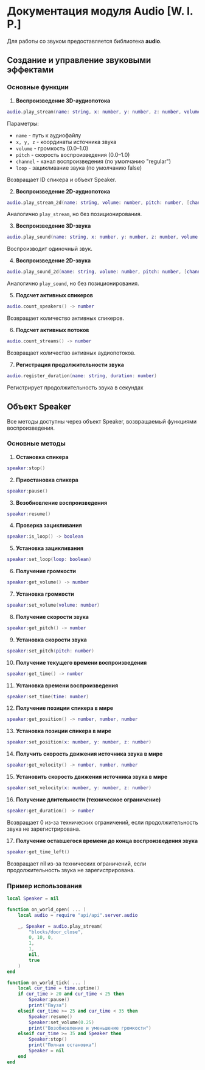 # Документация модуля Audio [W. I. P.]

Для работы со звуком предоставляется библиотека **audio**.

## Создание и управление звуковыми эффектами

### Основные функции

1. **Воспроизведение 3D-аудиопотока**
```lua
audio.play_stream(name: string, x: number, y: number, z: number, volume: number, pitch: number, [channel: string], [loop: boolean]) -> number, Speaker
```
Параметры:
- `name` - путь к аудиофайлу
- `x, y, z` - координаты источника звука
- `volume` - громкость (0.0–1.0)
- `pitch` - скорость воспроизведения (0.0–1.0)
- `channel` - канал воспроизведения (по умолчанию "regular")
- `loop` - зацикливание звука (по умолчанию false)

Возвращает ID спикера и объект Speaker.

2. **Воспроизведение 2D-аудиопотока**
```lua
audio.play_stream_2d(name: string, volume: number, pitch: number, [channel: string], [loop: boolean]) -> number, Speaker
```
Аналогично `play_stream`, но без позиционирования.

3. **Воспроизведение 3D-звука**
```lua
audio.play_sound(name: string, x: number, y: number, z: number, volume: number, pitch: number, [channel: string], [loop: boolean]) -> number, Speaker
```
Воспроизводит одиночный звук.

4. **Воспроизведение 2D-звука**
```lua
audio.play_sound_2d(name: string, volume: number, pitch: number, [channel: string], [loop: boolean]) -> number, Speaker
```
Аналогично `play_sound`, но без позиционирования.

5. **Подсчет активных спикеров**
```lua
audio.count_speakers() -> number
```
Возвращает количество активных спикеров.

6. **Подсчет активных потоков**
```lua
audio.count_streams() -> number
```
Возвращает количество активных аудиопотоков.

7. **Регистрация продолжительности звука**
```lua
audio.register_duration(name: string, duration: number)
```
Регистрирует продолжительность звука в секундах

## Объект Speaker

Все методы доступны через объект Speaker, возвращаемый функциями воспроизведения.

### Основные методы

1. **Остановка спикера**
```lua
speaker:stop()
```

2. **Приостановка спикера**
```lua
speaker:pause()
```

3. **Возобновление воспроизведения**
```lua
speaker:resume()
```

4. **Проверка зацикливания**
```lua
speaker:is_loop() -> boolean
```

5. **Установка зацикливания**
```lua
speaker:set_loop(loop: boolean)
```

6. **Получение громкости**
```lua
speaker:get_volume() -> number
```

7. **Установка громкости**
```lua
speaker:set_volume(volume: number)
```

8. **Получение скорости звука**
```lua
speaker:get_pitch() -> number
```

9. **Установка скорости звука**
```lua
speaker:set_pitch(pitch: number)
```

10. **Получение текущего времени воспроизведения**
```lua
speaker:get_time() -> number
```

11. **Установка времени воспроизведения**
```lua
speaker:set_time(time: number)
```

12. **Получение позиции спикера в мире**
```lua
speaker:get_position() -> number, number, number
```

13. **Установка позиции спикера в мире**
```lua
speaker:set_position(x: number, y: number, z: number)
```

14. **Получить скорость движения источника звука в мире**
```lua
speaker:get_velocity() -> number, number, number
```

15. **Установить скорость движения источника звука в мире**
```lua
speaker:set_velocity(x: number, y: number, z: number)
```

16. **Получение длительности (техническое ограничение)**
```lua
speaker:get_duration() -> number
```
Возвращает 0 из-за технических ограничений, если продолжительность звука не зарегистрирована.

17. **Получение оставшегося времени до конца воспроизведения звука**
```lua
speaker:get_time_left()
```
Возвращает nil из-за технических ограничений, если продолжительность звука не зарегистрирована.

### Пример использования
```lua
local Speaker = nil

function on_world_open( ... )
    local audio = require "api/api".server.audio

    _, Speaker = audio.play_stream(
        "blocks/door_close",
        0, 10, 0,
        1,
        1,
        nil,
        true
    )
end

function on_world_tick( ... )
    local cur_time = time.uptime()
    if cur_time > 20 and cur_time < 25 then
        Speaker:pause()
        print("Пауза")
    elseif cur_time >= 25 and cur_time < 35 then
        Speaker:resume()
        Speaker:set_volume(0.25)
        print("Возобновление и уменьшение громкости")
    elseif cur_time >= 35 and Speaker then
        Speaker:stop()
        print("Полная остановка")
        Speaker = nil
    end
end
```
